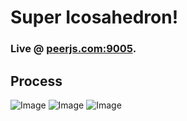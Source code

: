 # Super Icosahedron!


### Live @ [peerjs.com:9005](http://peerjs.com:9005).

## Process

![Image](http://i.imgur.com/owgWWCH.jpg)
![Image](http://i.imgur.com/exUXm2O.jpg)
![Image](http://i.imgur.com/AC8F2ia.png)
